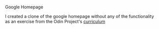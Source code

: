 Google Homepage

I created a clone of the google homepage without any of the functionality as an exercise from the Odin Project's [curriculum](http://www.theodinproject.com/web-development-101/html-css)
